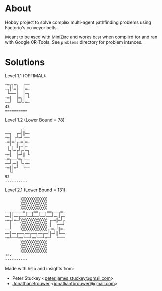 # About

Hobby project to solve complex multi-agent pathfinding problems using Factorio's conveyor belts.

Meant to be used with MiniZinc and works best when compiled for and ran with Google OR-Tools. See `problems` directory for problem intances.

# Solutions
Level 1.1 (OPTIMAL):
```
─═┌┐═┐  ┌──
─┐║└═│  │═─
 └──═│  │═┐
─═║  │═┐│ └
──┘  └═└┘═─         
43
==========
```
Level 1.2 (Lower Bound = 78)
```
       ┌┐  
──┐  ┌═│║═─
─═│ ┌┘═┘┌──
─═│═┘┌─═│═─
─┐└┐ ║┌═│═─
 └┐└═┌┘┌┘═┐
─═║  │═┘║ └
─═┌──┘═┐└──
──┘┌═║ └┐═─
─═║│═┘  └──
  └┘       
92
----------
```
Level 2.1 (Lower Bound = 131)
```
       ╳╳╳╳╳╳╳╳╳╳╳╳        
       ╳╳╳╳╳╳╳╳╳╳╳╳        
       ╳╳╳╳╳╳╳╳╳╳╳╳        
──┐┌────═┌──┐══┌──┐══┌──┐═─
─═║│══┌──┘══└──┘══└──┘═┐║┌─
─═┌┘═─┘╳╳╳╳╳╳╳╳╳╳╳╳ ┌─═║═┘┌
  │    ╳╳╳╳╳╳╳╳╳╳╳╳ ║  ┌──┘
──┘    ╳╳╳╳╳╳╳╳╳╳╳╳┌─═┌┘║═─
─═║══┌──┐══┌──┐══┌─┘║═┘║└──
─═└──┘══└──┘══└──┘═─┘  └───
       ╳╳╳╳╳╳╳╳╳╳╳╳        
       ╳╳╳╳╳╳╳╳╳╳╳╳        
       ╳╳╳╳╳╳╳╳╳╳╳╳        
137
----------
```

Made with help and insights from:
- Peter Stuckey <<peter.james.stuckey@gmail.com>> 
- [Jonathan Brouwer](https://github.com/JonathanBrouwer) <<jonathantbrouwer@gmail.com>>
